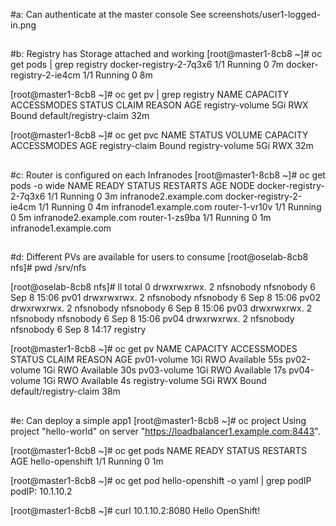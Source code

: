 #a: Can authenticate at the master console
See screenshots/user1-logged-in.png

##
#b: Registry has Storage attached and working
[root@master1-8cb8 ~]# oc get pods | grep registry
docker-registry-2-7q3x6   1/1       Running   0          7m
docker-registry-2-ie4cm   1/1       Running   0          8m

[root@master1-8cb8 ~]# oc get pv | grep registry
NAME              CAPACITY   ACCESSMODES   STATUS    CLAIM                    REASON    AGE
registry-volume   5Gi        RWX           Bound     default/registry-claim             32m

[root@master1-8cb8 ~]# oc get pvc
NAME             STATUS    VOLUME            CAPACITY   ACCESSMODES   AGE
registry-claim   Bound     registry-volume   5Gi        RWX           32m

##
#c: Router is configured on each Infranodes
[root@master1-8cb8 ~]# oc get pods -o wide
NAME                      READY     STATUS    RESTARTS   AGE       NODE
docker-registry-2-7q3x6   1/1       Running   0          3m        infranode2.example.com
docker-registry-2-ie4cm   1/1       Running   0          4m        infranode1.example.com
router-1-vr10v            1/1       Running   0          5m        infranode2.example.com
router-1-zs9ba            1/1       Running   0          1m        infranode1.example.com

##
#d: Different PVs are available for users to consume
[root@oselab-8cb8 nfs]# pwd
/srv/nfs

[root@oselab-8cb8 nfs]# ll
total 0
drwxrwxrwx. 2 nfsnobody nfsnobody 6 Sep  8 15:06 pv01
drwxrwxrwx. 2 nfsnobody nfsnobody 6 Sep  8 15:06 pv02
drwxrwxrwx. 2 nfsnobody nfsnobody 6 Sep  8 15:06 pv03
drwxrwxrwx. 2 nfsnobody nfsnobody 6 Sep  8 15:06 pv04
drwxrwxrwx. 2 nfsnobody nfsnobody 6 Sep  8 14:17 registry

[root@master1-8cb8 ~]# oc get pv
NAME              CAPACITY   ACCESSMODES   STATUS      CLAIM                    REASON    AGE
pv01-volume       1Gi        RWO           Available                                      55s
pv02-volume       1Gi        RWO           Available                                      30s
pv03-volume       1Gi        RWO           Available                                      17s
pv04-volume       1Gi        RWO           Available                                      4s
registry-volume   5Gi        RWX           Bound       default/registry-claim             38m

##
#e: Can deploy a simple app1
[root@master1-8cb8 ~]# oc project
Using project "hello-world" on server "https://loadbalancer1.example.com:8443".

[root@master1-8cb8 ~]# oc get pods
NAME              READY     STATUS    RESTARTS   AGE
hello-openshift   1/1       Running   0          1m

[root@master1-8cb8 ~]# oc get pod hello-openshift -o yaml | grep podIP
  podIP: 10.1.10.2
  
[root@master1-8cb8 ~]# curl 10.1.10.2:8080
Hello OpenShift!

